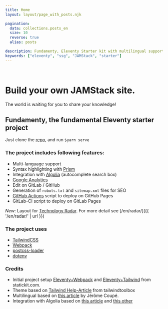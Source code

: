 ```yaml
---
title: Home
layout: layout/page_with_posts.njk

pagination:
  data: collections.posts_en
  size: 10
  reverse: true
  alias: posts

description: Fundamenty, Eleventy Starter kit with multilingual support and more.
keywords: ["eleventy", "ssg", "JAMStack", "starter"]
---
```

<div
    style="background-image:
           url('{{ "/images/background.jpg"  | url}}');
    height:200px;
    background-size: 100%;
    background-position:center;">&nbsp;</div>

# Build your own JAMStack site.

The world is waiting for you to share your knowledge!

## Fundamenty, the fundamental Eleventy starter project

Just clone the [repo](https://github.com/creasoft-dev/fundamenty), and run
`$yarn serve`

### The project includes following features:
- Multi-language support
- Syntax highlighting with [Prism](https://prismjs.com/)
- Integration with [Algolia](https://www.algolia.com/) (autocomplete search box)
- [Google Analytics](https://analytics.google.com/)
- Edit on GitLab / GitHub
- Generation of `robots.txt` and `sitemap.xml` files for SEO
- [GitHub Actions](https://docs.github.com/en/actions) script to deploy on GitHub Pages
- GitLab-CI script to deploy on GitLab Pages

*New*: Layout for [Technology Radar](https://www.thoughtworks.com/radar). For more detail see [/en/radar/]({{ '/en/radar/' | url }})

### The project uses
- [TailwindCSS](https://tailwindcss.com/)
- [Webpack](https://webpack.js.org/)
- [postcss-loader](https://github.com/postcss/postcss-loader)
- [dotenv](https://github.com/motdotla/dotenv)



### Credits
- Initial project setup [Eleventy+Webpack](https://statickit.com/guides/eleventy-webpack) and [Eleventy+Tailwind](https://statickit.com/guides/eleventy-tailwind) from statickit.com.
- Theme based on [Tailwind Help-Article](https://github.com/tailwindtoolbox/Help-Article) from tailwindtoolbox
- Multilingual based on [this article](https://www.webstoemp.com/blog/multilingual-sites-eleventy/) by Jérôme Coupé.
- Integration with Algolia based on [this article](https://www.raymondcamden.com/2020/06/24/adding-algolia-search-to-eleventy-and-netlify) and [this other](https://www.raymondcamden.com/2020/07/01/adding-algolia-search-to-eleventy-and-netlify-part-two)
